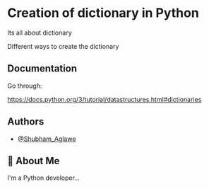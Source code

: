
# Creation of dictionary in Python

Its all about dictionary

Different ways to create the dictionary
## Documentation

Go through:

https://docs.python.org/3/tutorial/datastructures.html#dictionaries
## Authors

- [@Shubham_Aglawe](https://www.github.com/s-rebel)


## 🚀 About Me
I'm a Python developer...

